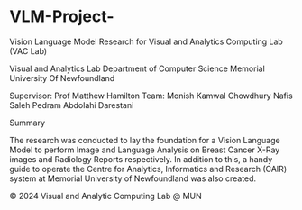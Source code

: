 # VLM-Project-
Vision Language Model Research for Visual and Analytics Computing Lab (VAC Lab)

Visual and Analytics Lab 
Department of Computer Science
Memorial University Of Newfoundland

Supervisor: Prof Matthew Hamilton 
Team: Monish Kamwal
      Chowdhury Nafis Saleh 
      Pedram Abdolahi Darestani

Summary

The research was conducted to lay the foundation for a Vision Language Model to perform Image and Language Analysis on Breast Cancer X-Ray images and Radiology Reports respectively. In addition to this, a handy guide to operate the Centre for Analytics, Informatics and Research (CAIR) system at Memorial University of Newfoundland was also created. 



© 2024 Visual and Analytic Computing Lab @ MUN 
